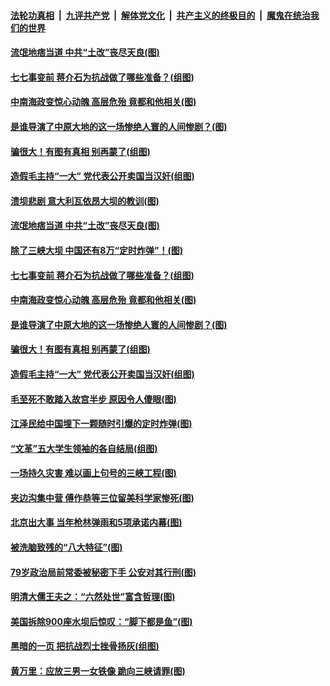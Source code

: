 ####  [法轮功真相](../../../../basic/blob/master/README.md?t=07051102) &nbsp;|&nbsp; [九评共产党](../../../../9ping.md/blob/master/README.md?t=07051102) &nbsp;|&nbsp; [解体党文化](../../../../jtdwh.md/blob/master/README.md?t=07051102)  &nbsp;|&nbsp; [共产主义的终极目的](../../../../gczydzjmd.md/blob/master/README.md?t=07051102) &nbsp;|&nbsp; [魔鬼在统治我们的世界](../../../../mgztzwmdsj.md/blob/master/README.md?t=07051102) 

#### [流氓地痞当道 中共“土改”丧尽天良(图)](../pages/p6/937896.md?t=07051102) 

#### [七七事变前 蒋介石为抗战做了哪些准备？(组图)](../pages/p6/938219.md?t=07051102) 

#### [中南海政变惊心动魄 高层危殆 竟都和他相关(图)](../pages/p6/937814.md?t=07051102) 

#### [是谁导演了中原大地的这一场惨绝人寰的人间惨剧？(图)](../pages/p6/938390.md?t=07051102) 

#### [骗很大！有图有真相 别再蒙了(组图)](../pages/p6/938072.md?t=07051102) 

#### [造假毛主持“一大” 党代表公开卖国当汉奸(组图)](../pages/p6/938123.md?t=07051102) 

#### [溃坝悲剧 意大利瓦依昂大坝的教训(图)](../pages/p6/937542.md?t=07051102) 

#### [流氓地痞当道 中共“土改”丧尽天良(图)](../pages/p6/937896.md?t=07051102) 

#### [除了三峡大坝 中国还有8万“定时炸弹”！(图)](../pages/p6/937540.md?t=07051102) 

#### [七七事变前 蒋介石为抗战做了哪些准备？(组图)](../pages/p6/938219.md?t=07051102) 

#### [中南海政变惊心动魄 高层危殆 竟都和他相关(图)](../pages/p6/937814.md?t=07051102) 

#### [是谁导演了中原大地的这一场惨绝人寰的人间惨剧？(图)](../pages/p6/938390.md?t=07051102) 

#### [骗很大！有图有真相 别再蒙了(组图)](../pages/p6/938072.md?t=07051102) 

#### [造假毛主持“一大” 党代表公开卖国当汉奸(组图)](../pages/p6/938123.md?t=07051102) 

#### [毛至死不敢踏入故宫半步 原因令人傻眼(图)](../pages/p6/938007.md?t=07051102) 

#### [江泽民给中国埋下一颗随时引爆的定时炸弹(图)](../pages/p6/937539.md?t=07051102) 

#### [“文革”五大学生领袖的各自结局(组图)](../pages/p6/938075.md?t=07051102) 

#### [一场持久灾害 难以画上句号的三峡工程(图)](../pages/p6/937534.md?t=07051102) 

#### [夹边沟集中营 傅作恭等三位留美科学家惨死(图)](../pages/p6/937892.md?t=07051102) 

#### [北京出大事 当年枪林弹雨和5项承诺内幕(图)](../pages/p6/937994.md?t=07051102) 

#### [被洗脑致残的“八大特征”(图)](../pages/p6/938073.md?t=07051102) 

#### [79岁政治局前常委被秘密下手 公安对其行刑(图)](../pages/p6/937960.md?t=07051102) 

#### [明清大儒王夫之：“六然处世”富含哲理(图)](../pages/p6/937069.md?t=07051102) 

#### [美国拆除900座水坝后惊叹：“脚下都是鱼”(图)](../pages/p6/937533.md?t=07051102) 

#### [黑暗的一页 把抗战烈士挫骨扬灰(组图)](../pages/p6/937888.md?t=07051102) 

#### [黄万里：应放三男一女铁像 跪向三峡请罪(图)](../pages/p6/937532.md?t=07051102) 

